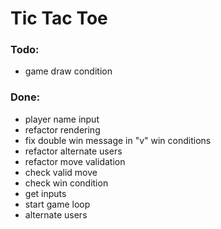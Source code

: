 # Tic Tac Toe

### Todo:
- game draw condition

### Done:

- player name input
- refactor rendering
- fix double win message in "v" win conditions
- refactor alternate users
- refactor move validation
- check valid move
- check win condition
- get inputs
- start game loop
- alternate users